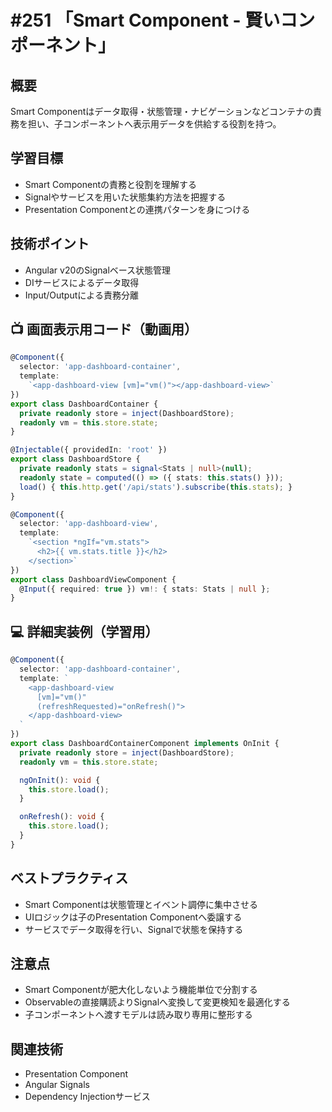# #251 「Smart Component - 賢いコンポーネント」

## 概要
Smart Componentはデータ取得・状態管理・ナビゲーションなどコンテナの責務を担い、子コンポーネントへ表示用データを供給する役割を持つ。

## 学習目標
- Smart Componentの責務と役割を理解する
- Signalやサービスを用いた状態集約方法を把握する
- Presentation Componentとの連携パターンを身につける

## 技術ポイント
- Angular v20のSignalベース状態管理
- DIサービスによるデータ取得
- Input/Outputによる責務分離

## 📺 画面表示用コード（動画用）
```typescript
@Component({
  selector: 'app-dashboard-container',
  template:
    `<app-dashboard-view [vm]="vm()"></app-dashboard-view>`
})
export class DashboardContainer {
  private readonly store = inject(DashboardStore);
  readonly vm = this.store.state;
}
```

```typescript
@Injectable({ providedIn: 'root' })
export class DashboardStore {
  private readonly stats = signal<Stats | null>(null);
  readonly state = computed(() => ({ stats: this.stats() }));
  load() { this.http.get('/api/stats').subscribe(this.stats); }
}
```

```typescript
@Component({
  selector: 'app-dashboard-view',
  template:
    `<section *ngIf="vm.stats">
      <h2>{{ vm.stats.title }}</h2>
    </section>`
})
export class DashboardViewComponent {
  @Input({ required: true }) vm!: { stats: Stats | null };
}
```

## 💻 詳細実装例（学習用）
```typescript
@Component({
  selector: 'app-dashboard-container',
  template: `
    <app-dashboard-view
      [vm]="vm()"
      (refreshRequested)="onRefresh()">
    </app-dashboard-view>
  `
})
export class DashboardContainerComponent implements OnInit {
  private readonly store = inject(DashboardStore);
  readonly vm = this.store.state;

  ngOnInit(): void {
    this.store.load();
  }

  onRefresh(): void {
    this.store.load();
  }
}
```

## ベストプラクティス
- Smart Componentは状態管理とイベント調停に集中させる
- UIロジックは子のPresentation Componentへ委譲する
- サービスでデータ取得を行い、Signalで状態を保持する

## 注意点
- Smart Componentが肥大化しないよう機能単位で分割する
- Observableの直接購読よりSignalへ変換して変更検知を最適化する
- 子コンポーネントへ渡すモデルは読み取り専用に整形する

## 関連技術
- Presentation Component
- Angular Signals
- Dependency Injectionサービス
